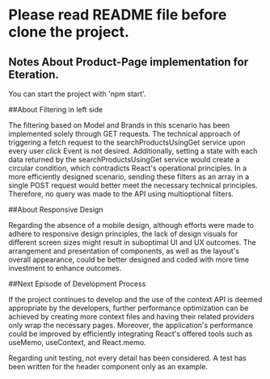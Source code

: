 # Please read README file before clone the project.

## Notes About Product-Page implementation for Eteration.

You can start the project with 'npm start'. 

##About Filtering in left side

The filtering based on Model and Brands in this scenario has been implemented solely through GET requests. The technical approach of triggering a fetch request to the searchProductsUsingGet service upon every user *click* Event is not desired. Additionally, setting a state with each data returned by the searchProductsUsingGet service would create a circular condition, which contradicts React's operational principles. In a more efficiently designed scenario, sending these filters as an array in a single POST request would better meet the necessary technical principles. Therefore, no query was made to the API using multioptional filters.


##About Responsive Design

Regarding the absence of a mobile design, although efforts were made to adhere to responsive design principles, the lack of design visuals for different screen sizes might result in suboptimal UI and UX outcomes. The arrangement and presentation of components, as well as the layout's overall appearance, could be better designed and coded with more time investment to enhance outcomes.

##Next Episode of Development Process

If the project continues to develop and the use of the context API is deemed appropriate by the developers, further performance optimization can be achieved by creating more context files and having their related providers only wrap the necessary pages. Moreover, the application's performance could be improved by efficiently integrating React's offered tools such as useMemo, useContext, and React.memo.




Regarding unit testing, not every detail has been considered. A test has been written for the header component only as an example.
